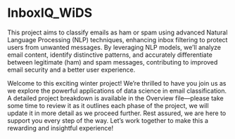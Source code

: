 # InboxIQ_WiDS
This project aims to classify emails as ham or spam using advanced Natural Language Processing (NLP) techniques, enhancing inbox filtering to protect users from unwanted messages. By leveraging NLP models, we’ll analyze email content, identify distinctive patterns, and accurately differentiate between legitimate (ham) and spam messages, contributing to improved email security and a better user experience.

Welcome to this exciting winter project! We’re thrilled to have you join us as we explore the powerful applications of data science in email classification. A detailed project breakdown is available in the Overview file—please take some time to review it as it outlines each phase of the project, we will update it in more detail as we proceed further. Rest assured, we are here to support you every step of the way. Let’s work together to make this a rewarding and insightful experience!
